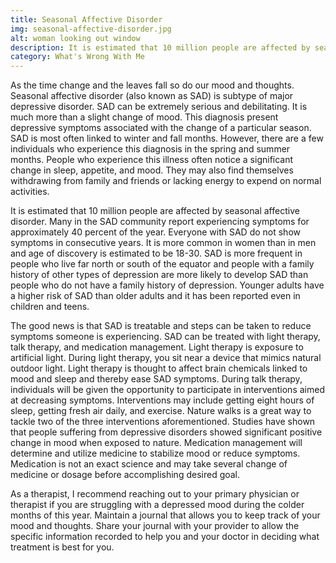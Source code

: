 ```yaml
---
title: Seasonal Affective Disorder
img: seasonal-affective-disorder.jpg
alt: woman looking out window
description: It is estimated that 10 million people are affected by seasonal affective disorder. Many in the SAD community report experiencing symptoms for approximately 40 percent of the year.
category: What's Wrong With Me
---
```


As the time change and the leaves fall so do our mood and thoughts. Seasonal affective disorder (also known as SAD) is subtype of major depressive disorder. SAD can be extremely serious and debilitating. It is much more than a slight change of mood. This diagnosis present depressive symptoms associated with the change of a particular season. SAD is most often linked to winter and fall months. However, there are a few individuals who experience this diagnosis in the spring and summer months. People who experience this illness often notice a significant change in sleep, appetite, and mood. They may also find themselves withdrawing from family and friends or lacking energy to expend on normal activities.

It is estimated that 10 million people are affected by seasonal affective disorder. Many in the SAD community report experiencing symptoms for approximately 40 percent of the year. Everyone with SAD do not show symptoms in consecutive years. It is more common in women than in men and age of discovery is estimated to be 18-30. SAD is more frequent in people who live far north or south of the equator and people with a family history of other types of depression are more likely to develop SAD than people who do not have a family history of depression. Younger adults have a higher risk of SAD than older adults and it has been reported even in children and teens.

The good news is that SAD is treatable and steps can be taken to reduce symptoms someone is experiencing. SAD can be treated with light therapy, talk therapy, and medication management. Light therapy is exposure to artificial light. During light therapy, you sit near a device that mimics natural outdoor light. Light therapy is thought to affect brain chemicals linked to mood and sleep and thereby ease SAD symptoms. During talk therapy, individuals will be given the opportunity to participate in interventions aimed at decreasing symptoms. Interventions may include getting eight hours of sleep, getting fresh air daily, and exercise. Nature walks is a great way to tackle two of the three interventions aforementioned. Studies have shown that people suffering from depressive disorders showed significant positive change in mood when exposed to nature. Medication management will determine and utilize medicine to stabilize mood or reduce symptoms. Medication is not an exact science and may take several change of medicine or dosage before accomplishing desired goal.

As a therapist, I recommend reaching out to your primary physician or therapist if you are struggling with a depressed mood during the colder months of this year. Maintain a journal that allows you to keep track of your mood and thoughts. Share your journal with your provider to allow the specific information recorded to help you and your doctor in deciding what treatment is best for you.  




